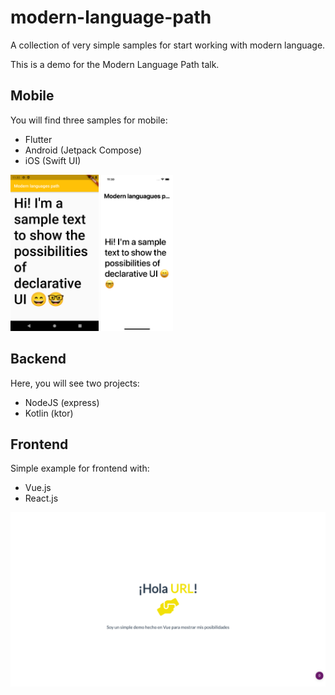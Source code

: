 # modern-language-path
A collection of very simple samples for start working with modern language.

This is a demo for the Modern Language Path talk.

## Mobile
You will find three samples for mobile:
- Flutter
- Android (Jetpack Compose)
- iOS (Swift UI)

<p float="left">
  <img src="/images/flutter.png" height="250" />
  <img src="/images/ios.png" height="250" /> 
</p>

## Backend
Here, you will see two projects:
- NodeJS (express)
- Kotlin (ktor)

## Frontend
Simple example for frontend with:
- Vue.js
- React.js

![Simple frontned sample](https://raw.githubusercontent.com/pblinux/modern-language-path/main/images/frontend.png)